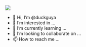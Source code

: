 <a href="https://duckguya.github.io/mysite/" target="_blank">
<img src="https://img.shields.io/badge/#E71D29?style=flatsquare&logo=Undertale&logoColor=white"/>
</a>

- 👋 Hi, I’m @duckguya
- 👀 I’m interested in ...
- 🌱 I’m currently learning ...
- 💞️ I’m looking to collaborate on ...
- 📫 How to reach me ...

<!---
duckguya/duckguya is a ✨ special ✨ repository because its `README.md` (this file) appears on your GitHub profile.
You can click the Preview link to take a look at your changes.
--->
